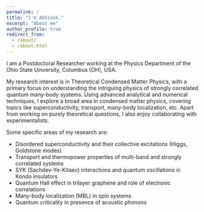 ```yaml
---
permalink: /
title: "I'm Abhisek."
excerpt: "About me"
author_profile: true
redirect_from: 
  - /about/
  - /about.html
---
```



I am a Postdoctoral Researcher working at the Physics Department of the Ohio State Uinversity, Columbus (OH), USA. 

My research interest is in Theoretical Condensed Matter Physics, with a primary focus on understanding the intriguing physics of strongly correlated quantum many-body systems. Using advanced analytical and numerical techniques, I explore a broad area in condensed matter physics, covering topics like superconductivity, transport, many-body localization, etc. Apart from working on purely theoretical questions, I also enjoy collaborating with experimentalists.

Some specific areas of my research are:
* Disordered superconductivity and their collective excitations (Higgs, Goldstone modes)
* Transport and thermopower properties of multi-band and strongly correlated systems
* SYK (Sachdev-Ye-Kitaev) interactions and quantum oscillations in Kondo insulators
* Quantum Hall effect in trilayer graphene and role of electronic correlations
* Many-body localization (MBL) in spin systems
* Quantum criticality in presence of acoustic phonons
